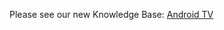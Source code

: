 Please see our new Knowledge Base: [Android TV](https://support.emby.media/support/solutions/articles/44001161573-android-tv)